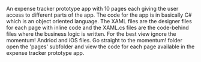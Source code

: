 An expense tracker prototype app with 10 pages each giving the user access to different parts of the app.
The code for the app is in basically C# which is an object oriented language.
The XAML files are the designer files for each page with inline code and the XAML.cs files are the code-behind files where the business logic is written.
For the best view ignore the momentum! Andriod and iOS files. Go straight to the momentum! folder open the 'pages' subfolder and view the code for each page available in the expense tracker prototype app.
